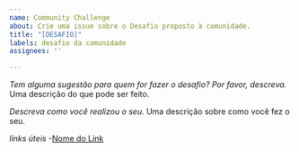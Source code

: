 ```yaml
---
name: Community Challenge
about: Crie uma issue sobre o Desafio proposto à comunidade.
title: "[DESAFIO]"
labels: desafio da comunidade
assignees: ''

---
```


*Tem alguma sugestão para quem for fazer o desafio? Por favor, descreva.*
Uma descrição do que pode ser feito.

*Descreva como você realizou o seu.*
Uma descrição sobre como você fez o seu.

*links úteis*
-[Nome do Link](URL)
